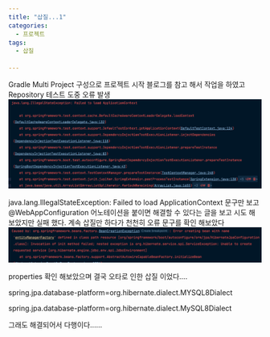 ```yaml
---
title: "삽질...1"
categories:
  - 프로젝트
tags:
  - 삽질
  
---
```

Gradle Multi Project 구성으로 프로젝트 시작
블로그를 참고 해서 작업을 하였고 Repository 테스트 도중 
오류 발생
![error](/assets/images/error.png)



java.lang.IllegalStateException: Failed to load ApplicationContext
문구만 보고 @WebAppConfiguration 어노테이션을 붙이면 해결할 수 있다는 글을 보고 시도 해보았지만 실패 했다.
계속 삽질만 하다가 천천히 오류 문구를 확인 해보았다
![error](/assets/images/error1.png)

properties 확인 해보았으며 결국 오타로 인한 삽질 이었다....

spring.jpa.database-platform=org.hibernate.dialect.MYSQL8Dialect

spring.jpa.database-platform=org.hibernate.dialect.MySQL8Dialect

그래도 해결되어서 다행이다......
